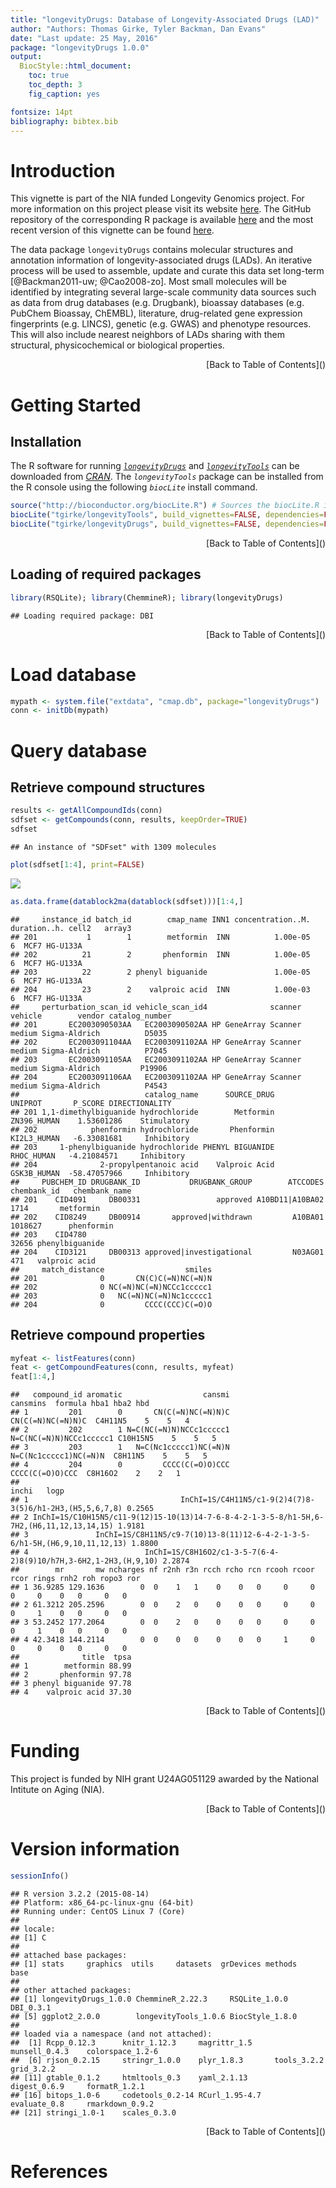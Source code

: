 ```yaml
---
title: "longevityDrugs: Database of Longevity-Associated Drugs (LAD)" 
author: "Authors: Thomas Girke, Tyler Backman, Dan Evans"
date: "Last update: 25 May, 2016" 
package: "longevityDrugs 1.0.0"
output:
  BiocStyle::html_document:
    toc: true
    toc_depth: 3
    fig_caption: yes

fontsize: 14pt
bibliography: bibtex.bib
---
```

<!--
%% \VignetteEngine{knitr::rmarkdown}
%\VignetteIndexEntry{Overview Vignette}
%% \VignetteDepends{methods}
%% \VignetteKeywords{compute cluster, pipeline, reports}
%% \VignettePackage{longevityTools}
-->

<!---
- Compile from command-line
echo "rmarkdown::render('longevityDrugs.Rmd', clean=F)" | R -slave; R CMD Stangle longevityDrugs.Rmd

- Commit to github
git commit -am "some edits"; git push -u origin master

- To customize font size and other style features, add this line to output section in preamble:  
    css: style.css
-->

<script type="text/javascript">
document.addEventListener("DOMContentLoaded", function() {
  document.querySelector("h1").className = "title";
});
</script>
<script type="text/javascript">
document.addEventListener("DOMContentLoaded", function() {
  var links = document.links;  
  for (var i = 0, linksLength = links.length; i < linksLength; i++)
    if (links[i].hostname != window.location.hostname)
      links[i].target = '_blank';
});
</script>



# Introduction 
This vignette is part of the NIA funded Longevity Genomics project. For more information on this project please visit its 
website [here](http://www.longevitygenomics.org/projects/). The GitHub repository of the corresponding R package 
is available <a href="https://github.com/tgirke/longevityTools">here</a> and the most recent version of this 
vignette can be found <a href="https://htmlpreview.github.io/?https://github.com/tgirke/longevityTools/blob/master/vignettes/longevityDrugs.html">here</a>.

The data package `longevityDrugs` contains molecular structures and annotation information
of longevity-associated drugs (LADs). An iterative process will be used to assemble, update and 
curate this data set long-term [@Backman2011-uw; @Cao2008-zo]. Most small molecules will be identified by integrating several
large-scale community data sources such as data from drug databases (e.g.
Drugbank), bioassay databases (e.g. PubChem Bioassay, ChEMBL), literature,
drug-related gene expression fingerprints (e.g. LINCS), genetic (e.g. GWAS) and
phenotype resources. This will also include nearest neighbors of LADs sharing
with them structural, physicochemical or biological properties.


<div align="right">[Back to Table of Contents]()</div>


# Getting Started

## Installation

The R software for running [_`longevityDrugs`_](https://github.com/tgirke/longevityDrugs) and [_`longevityTools`_](https://github.com/tgirke/longevityTools) can be downloaded from [_CRAN_](http://cran.at.r-project.org/). The _`longevityTools`_ package can be installed from the R console using the following _`biocLite`_ install command. 


```r
source("http://bioconductor.org/biocLite.R") # Sources the biocLite.R installation script 
biocLite("tgirke/longevityTools", build_vignettes=FALSE, dependencies=FALSE) # Installs package from GitHub
biocLite("tgirke/longevityDrugs", build_vignettes=FALSE, dependencies=FALSE)
```
<div align="right">[Back to Table of Contents]()</div>

## Loading of required packages


```r
library(RSQLite); library(ChemmineR); library(longevityDrugs)
```

```
## Loading required package: DBI
```

<div align="right">[Back to Table of Contents]()</div>

# Load database


```r
mypath <- system.file("extdata", "cmap.db", package="longevityDrugs")
conn <- initDb(mypath)
```


# Query database

## Retrieve compound structures

```r
results <- getAllCompoundIds(conn)
sdfset <- getCompounds(conn, results, keepOrder=TRUE)
sdfset
```

```
## An instance of "SDFset" with 1309 molecules
```

```r
plot(sdfset[1:4], print=FALSE)
```

![](longevityDrugs_files/figure-html/query_structures-1.png)<!-- -->

```r
as.data.frame(datablock2ma(datablock(sdfset)))[1:4,]
```

```
##     instance_id batch_id        cmap_name INN1 concentration..M. duration..h. cell2   array3
## 201           1        1        metformin  INN          1.00e-05            6  MCF7 HG-U133A
## 202          21        2       phenformin  INN          1.00e-05            6  MCF7 HG-U133A
## 203          22        2 phenyl biguanide               1.00e-05            6  MCF7 HG-U133A
## 204          23        2    valproic acid  INN          1.00e-03            6  MCF7 HG-U133A
##     perturbation_scan_id vehicle_scan_id4              scanner vehicle        vendor catalog_number
## 201       EC2003090503AA   EC2003090502AA HP GeneArray Scanner  medium Sigma-Aldrich          D5035
## 202       EC2003091104AA   EC2003091102AA HP GeneArray Scanner  medium Sigma-Aldrich          P7045
## 203       EC2003091105AA   EC2003091102AA HP GeneArray Scanner  medium Sigma-Aldrich         P19906
## 204       EC2003091106AA   EC2003091102AA HP GeneArray Scanner  medium Sigma-Aldrich          P4543
##                            catalog_name      SOURCE_DRUG     UNIPROT       P_SCORE DIRECTIONALITY
## 201 1,1-dimethylbiguanide hydrochloride        Metformin ZN396_HUMAN    1.53601286    Stimulatory
## 202            phenformin hydrochloride       Phenformin KI2L3_HUMAN   -6.33081681     Inhibitory
## 203     1-phenylbiguanide hydrochloride PHENYL BIGUANIDE  RHOC_HUMAN   -4.21084571     Inhibitory
## 204              2-propylpentanoic acid    Valproic Acid GSK3B_HUMAN  -58.47057966     Inhibitory
##     PUBCHEM_ID DRUGBANK_ID           DRUGBANK_GROUP        ATCCODES chembank_id   chembank_name
## 201    CID4091     DB00331                 approved A10BD11|A10BA02        1714       metformin
## 202    CID8249     DB00914       approved|withdrawn         A10BA01     1018627      phenformin
## 203    CID4780                                                            32656 phenylbiguanide
## 204    CID3121     DB00313 approved|investigational         N03AG01         471   valproic acid
##     match_distance                  smiles
## 201              0       CN(C)C(=N)NC(=N)N
## 202              0 NC(=N)NC(=N)NCCc1ccccc1
## 203              0   NC(=N)NC(=N)Nc1ccccc1
## 204              0         CCCC(CCC)C(=O)O
```

## Retrieve compound properties

```r
myfeat <- listFeatures(conn)
feat <- getCompoundFeatures(conn, results, myfeat)
feat[1:4,]
```

```
##   compound_id aromatic                  cansmi                cansmins  formula hba1 hba2 hbd
## 1         201        0       CN(C(=N)NC(=N)N)C       CN(C(=N)NC(=N)N)C  C4H11N5    5    5   4
## 2         202        1 N=C(NC(=N)N)NCCc1ccccc1 N=C(NC(=N)N)NCCc1ccccc1 C10H15N5    5    5   5
## 3         203        1   N=C(Nc1ccccc1)NC(=N)N   N=C(Nc1ccccc1)NC(=N)N  C8H11N5    5    5   5
## 4         204        0         CCCC(C(=O)O)CCC         CCCC(C(=O)O)CCC  C8H16O2    2    2   1
##                                                                                      inchi   logp
## 1                                  InChI=1S/C4H11N5/c1-9(2)4(7)8-3(5)6/h1-2H3,(H5,5,6,7,8) 0.2565
## 2 InChI=1S/C10H15N5/c11-9(12)15-10(13)14-7-6-8-4-2-1-3-5-8/h1-5H,6-7H2,(H6,11,12,13,14,15) 1.9181
## 3               InChI=1S/C8H11N5/c9-7(10)13-8(11)12-6-4-2-1-3-5-6/h1-5H,(H6,9,10,11,12,13) 1.8800
## 4                          InChI=1S/C8H16O2/c1-3-5-7(6-4-2)8(9)10/h7H,3-6H2,1-2H3,(H,9,10) 2.2874
##        mr       mw ncharges nf r2nh r3n rcch rcho rcn rcooh rcoor rcor rings rnh2 roh ropo3 ror
## 1 36.9285 129.1636        0  0    1   1    0    0   0     0     0    0     0    0   0     0   0
## 2 61.3212 205.2596        0  0    2   0    0    0   0     0     0    0     1    0   0     0   0
## 3 53.2452 177.2064        0  0    2   0    0    0   0     0     0    0     1    0   0     0   0
## 4 42.3418 144.2114        0  0    0   0    0    0   0     1     0    0     0    0   0     0   0
##              title  tpsa
## 1        metformin 88.99
## 2       phenformin 97.78
## 3 phenyl biguanide 97.78
## 4    valproic acid 37.30
```

<div align="right">[Back to Table of Contents]()</div>

# Funding
This project is funded by NIH grant U24AG051129 awarded by the National Intitute on Aging (NIA).

<div align="right">[Back to Table of Contents]()</div>

# Version information


```r
sessionInfo()
```

```
## R version 3.2.2 (2015-08-14)
## Platform: x86_64-pc-linux-gnu (64-bit)
## Running under: CentOS Linux 7 (Core)
## 
## locale:
## [1] C
## 
## attached base packages:
## [1] stats     graphics  utils     datasets  grDevices methods   base     
## 
## other attached packages:
## [1] longevityDrugs_1.0.0 ChemmineR_2.22.3     RSQLite_1.0.0        DBI_0.3.1           
## [5] ggplot2_2.0.0        longevityTools_1.0.6 BiocStyle_1.8.0     
## 
## loaded via a namespace (and not attached):
##  [1] Rcpp_0.12.3      knitr_1.12.3     magrittr_1.5     munsell_0.4.3    colorspace_1.2-6
##  [6] rjson_0.2.15     stringr_1.0.0    plyr_1.8.3       tools_3.2.2      grid_3.2.2      
## [11] gtable_0.1.2     htmltools_0.3    yaml_2.1.13      digest_0.6.9     formatR_1.2.1   
## [16] bitops_1.0-6     codetools_0.2-14 RCurl_1.95-4.7   evaluate_0.8     rmarkdown_0.9.2 
## [21] stringi_1.0-1    scales_0.3.0
```
<div align="right">[Back to Table of Contents]()</div>

# References
